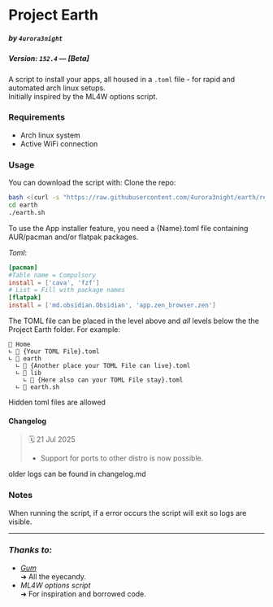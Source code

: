 # Project Earth
##### by `4urora3night`
##### Version: `152.4` — *[Beta]*
A script to install your apps, all housed in a `.toml` file - for rapid and automated arch linux setups. \
Initially inspired by the ML4W options script.

### Requirements
- Arch linux system
- Active WiFi connection

### Usage
You can download the script with:
Clone the repo:

```bash
bash <(curl -s "https://raw.githubusercontent.com/4urora3night/earth/refs/heads/main/downloader.sh")
cd earth
./earth.sh
```


To use the App installer feature, you need a {Name}.toml file containing AUR/pacman and/or flatpak packages.

*Toml*:
```toml
[pacman] 
#Table name = Compulsory
install = ['cava', 'fzf'] 
# List = Fill with package names
[flatpak]
install = ['md.obsidian.Obsidian', 'app.zen_browser.zen']
```

The TOML file can be placed in the level above and _all_ levels below the the Project Earth folder.
For example:
```
📁 Home
∟ 📄 {Your TOML File}.toml
∟ 📁 earth
  ∟ 📄 {Another place your TOML File can live}.toml
  ∟ 📁 lib
    ∟ 📄 {Here also can your TOML File stay}.toml
  ∟ 📄 earth.sh
```
Hidden toml files are allowed

#### Changelog

> 🗓️ 21 Jul 2025
> - Support for ports to other distro is now possible.


older logs can be found in changelog.md

### Notes

When running the script, if a error occurs the script will exit so logs are visible.

---
### *Thanks to:*
- [*Gum*](https://github.com/charmbracelet/gum) \
	➜ All the eyecandy.
- *ML4W options script* \
	➜  For inspiration and borrowed code.
	
